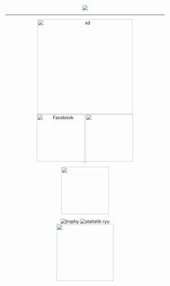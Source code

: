 <div align="center">
<img src="https://img.shields.io/github/followers/ryugenxd?color=crimson&logo=github&style=for-the-badge">
<hr>
 <img width="300px"  src="https://i.pinimg.com/originals/b4/b1/64/b4b1640525ecadfa1030e6096f3ec842.gif" alt="xd">
<br>
   <a href="https://www.facebook.com/wRyZ.freands.158.watded.daww">
      <img width="150px" src="https://img.shields.io/badge/-Facebook-1877f2?style=for-the-badge&logo=facebook&logoColor=white" alt="Facebook" />
</a>
<img width="150px" src="https://img.shields.io/static/v1?label=BackEnd&message=Dev&color=crimson&style=flat-square">

<p>
<!--<img src="https://img.shields.io/badge/javascript%20-%23323330.svg?&style=for-the-badge&logo=javascript&logoColor=%23F7DF1E" />
--><img width="150px" src="https://img.shields.io/badge/PHP-777BB4?style=for-the-badge&logo=php&logoColor=white" />
<!--<img src="https://img.shields.io/badge/Laravel-FF2D20?style=for-the-badge&logo=laravel&logoColor=white" />
-->
</p>
<img title="trophy" src="https://github-profile-trophy.vercel.app/?username=ryugenxd&theme=redical">  
<img src="https://github-readme-stats.vercel.app/api?username=ryugenxd&show_icons=true&theme=monokai" alt="statistik ryu">
<br>
    <img src="https://github-readme-stats.vercel.app/api/top-langs/?username=ryugenXD&layout=compact&theme=radical" height="180"/>
</div>
